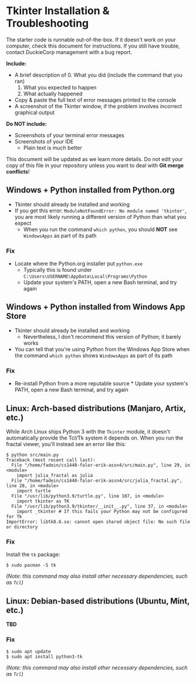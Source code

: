 # Tkinter Installation & Troubleshooting

The starter code is runnable out-of-the-box.  If it doesn't work on your computer, check this document for instructions.  If you still have trouble, contact DuckieCorp management with a bug report.

**Include:**

*   A brief description of
    0.  What you did (include the command that you ran)
    1.  What you expected to happen
    2.  What actually happened
*   Copy & paste the full text of error messages printed to the console
*   A screenshot of the Tkinter window, if the problem involves incorrect graphical output

**Do NOT include:**

*   Screenshots of your terminal error messages
*   Screenshots of your IDE
    *   Plain text is much better

This document will be updated as we learn more details.  Do not edit your copy of this file in your repository unless you want to deal with **Git merge conflicts**!


## Windows + Python installed from Python.org

*   Tkinter should already be installed and working
*   If you get this error: `ModuleNotFoundError: No module named 'tkinter'`, you are most likely running a different version of Python than what you expect
    *   When you run the command `which python`, you should **NOT** see `WindowsApps` as part of its path

### Fix

*   Locate where the Python.org installer put `python.exe`
    *   Typically this is found under `C:\Users\USERNAME\AppData\Local\Programs\Python`
    *   Update your system's PATH, open a new Bash terminal, and try again


## Windows + Python installed from Windows App Store

*   Tkinter should already be installed and working
    *   Nevertheless, I don't recommend this version of Python; it barely works
*   You can tell that you're using Python from the Windows App Store when the command `which python` shows `WindowsApps` as part of its path

### Fix

*   Re-install Python from a more reputable source
        *   Update your system's PATH, open a new Bash terminal, and try again


## Linux: Arch-based distributions (Manjaro, Artix, etc.)

While Arch Linux ships Python 3 with the `Tkinter` module, it doesn't automatically provide the Tcl/Tk system it depends on.  When you run the fractal viewer, you'll instead see an error like this:

```
$ python src/main.py
Traceback (most recent call last):
  File "/home/fadein/cs1440-falor-erik-assn4/src/main.py", line 29, in <module>
    import julia_fractal as julia
  File "/home/fadein/cs1440-falor-erik-assn4/src/julia_fractal.py", line 28, in <module>
    import turtle
  File "/usr/lib/python3.9/turtle.py", line 107, in <module>
    import tkinter as TK
  File "/usr/lib/python3.9/tkinter/__init__.py", line 37, in <module>
    import _tkinter # If this fails your Python may not be configured for Tk
ImportError: libtk8.6.so: cannot open shared object file: No such file or directory
```

### Fix

Install the `tk` package:

```
$ sudo pacman -S tk
```

*(Note: this command may also install other necessary dependencies, such as `Tcl`)*


## Linux: Debian-based distributions (Ubuntu, Mint, etc.)

**TBD**

### Fix

```
$ sudo apt update
$ sudo apt install python3-tk
```

*(Note: this command may also install other necessary dependencies, such as `Tcl`)*
